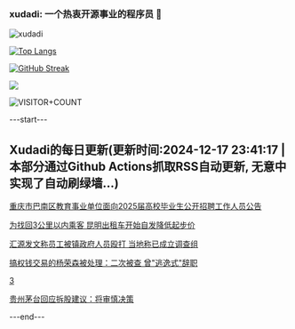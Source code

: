 ### xudadi: 一个热衷开源事业的程序员 👋

![xudadi](https://github-readme-stats-git-masterorgs-github-readme-stats-team.vercel.app/api?username=xudadi)

[![Top Langs](https://github-readme-stats.vercel.app/api/top-langs/?username=xudadi)](https://github.com/anuraghazra/github-readme-stats)

[![GitHub Streak](https://streak-stats.demolab.com?user=xudadi&locale=zh_Hans)](https://git.io/streak-stats)

![](https://raw.githubusercontent.com/xudadi/xudadi/main/assets/github-contribution-grid-snake.svg)

![VISITOR+COUNT](https://komarev.com/ghpvc/?username=xudadi&label=VISITOR+COUNT)


---start---

## Xudadi的每日更新(更新时间:2024-12-17 23:41:17 | 本部分通过Github Actions抓取RSS自动更新, 无意中实现了自动刷绿墙...)

[重庆市巴南区教育事业单位面向2025届高校毕业生公开招聘工作人员公告](https://www.gongkaoleida.com/article/2234467)

[为找回3公里以内乘客 昆明出租车开始自发降低起步价](https://m.163.com/news/article/JJKQNRGP0514BE2Q.html)

[汇源发文称员工被镇政府人员殴打 当地称已成立调查组](https://m.163.com/news/article/JJKQGPU60514R9P4.html)

[搞权钱交易的杨荣森被处理：二次被查 曾"逃逸式"辞职](https://m.163.com/news/article/JJKNS6VI0530M570.html)

[3](https://m.163.com/touch/news/sub/domestic)

[贵州茅台回应拆股建议：将审慎决策](https://m.163.com/news/article/JJKMKES90514R9P4.html)

---end---
